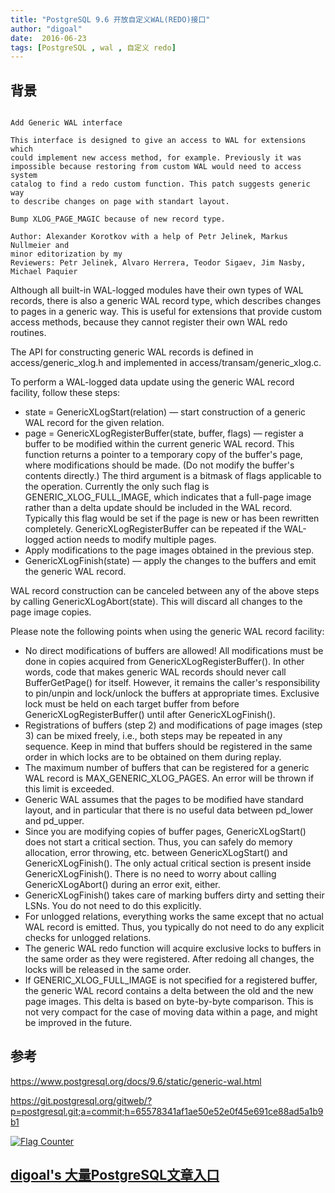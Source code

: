 ```yaml
---
title: "PostgreSQL 9.6 开放自定义WAL(REDO)接口"
author: "digoal"
date:  2016-06-23
tags: [PostgreSQL , wal , 自定义 redo]
---
```

## 背景                                           
```  
  
Add Generic WAL interface  
  
This interface is designed to give an access to WAL for extensions which  
could implement new access method, for example. Previously it was  
impossible because restoring from custom WAL would need to access system  
catalog to find a redo custom function. This patch suggests generic way  
to describe changes on page with standart layout.  
  
Bump XLOG_PAGE_MAGIC because of new record type.  
  
Author: Alexander Korotkov with a help of Petr Jelinek, Markus Nullmeier and  
minor editorization by my  
Reviewers: Petr Jelinek, Alvaro Herrera, Teodor Sigaev, Jim Nasby,  
Michael Paquier  
```  
  
Although all built-in WAL-logged modules have their own types of WAL records, there is also a generic WAL record type, which describes changes to pages in a generic way. This is useful for extensions that provide custom access methods, because they cannot register their own WAL redo routines.  
  
The API for constructing generic WAL records is defined in access/generic_xlog.h and implemented in access/transam/generic_xlog.c.  
  
To perform a WAL-logged data update using the generic WAL record facility, follow these steps:  
  
- state = GenericXLogStart(relation) — start construction of a generic WAL record for the given relation.  
- page = GenericXLogRegisterBuffer(state, buffer, flags) — register a buffer to be modified within the current generic WAL record. This function returns a pointer to a temporary copy of the buffer's page, where modifications should be made. (Do not modify the buffer's contents directly.) The third argument is a bitmask of flags applicable to the operation. Currently the only such flag is GENERIC_XLOG_FULL_IMAGE, which indicates that a full-page image rather than a delta update should be included in the WAL record. Typically this flag would be set if the page is new or has been rewritten completely. GenericXLogRegisterBuffer can be repeated if the WAL-logged action needs to modify multiple pages.  
- Apply modifications to the page images obtained in the previous step.  
- GenericXLogFinish(state) — apply the changes to the buffers and emit the generic WAL record.  
  
WAL record construction can be canceled between any of the above steps by calling GenericXLogAbort(state). This will discard all changes to the page image copies.  
  
Please note the following points when using the generic WAL record facility:  
  
- No direct modifications of buffers are allowed! All modifications must be done in copies acquired from GenericXLogRegisterBuffer(). In other words, code that makes generic WAL records should never call BufferGetPage() for itself. However, it remains the caller's responsibility to pin/unpin and lock/unlock the buffers at appropriate times. Exclusive lock must be held on each target buffer from before GenericXLogRegisterBuffer() until after GenericXLogFinish().  
- Registrations of buffers (step 2) and modifications of page images (step 3) can be mixed freely, i.e., both steps may be repeated in any sequence. Keep in mind that buffers should be registered in the same order in which locks are to be obtained on them during replay.  
- The maximum number of buffers that can be registered for a generic WAL record is MAX_GENERIC_XLOG_PAGES. An error will be thrown if this limit is exceeded.  
- Generic WAL assumes that the pages to be modified have standard layout, and in particular that there is no useful data between pd_lower and pd_upper.  
- Since you are modifying copies of buffer pages, GenericXLogStart() does not start a critical section. Thus, you can safely do memory allocation, error throwing, etc. between GenericXLogStart() and GenericXLogFinish(). The only actual critical section is present inside GenericXLogFinish(). There is no need to worry about calling GenericXLogAbort() during an error exit, either.  
- GenericXLogFinish() takes care of marking buffers dirty and setting their LSNs. You do not need to do this explicitly.  
- For unlogged relations, everything works the same except that no actual WAL record is emitted. Thus, you typically do not need to do any explicit checks for unlogged relations.  
- The generic WAL redo function will acquire exclusive locks to buffers in the same order as they were registered. After redoing all changes, the locks will be released in the same order.  
- If GENERIC_XLOG_FULL_IMAGE is not specified for a registered buffer, the generic WAL record contains a delta between the old and the new page images. This delta is based on byte-by-byte comparison. This is not very compact for the case of moving data within a page, and might be improved in the future.  
  
## 参考  
https://www.postgresql.org/docs/9.6/static/generic-wal.html  
  
https://git.postgresql.org/gitweb/?p=postgresql.git;a=commit;h=65578341af1ae50e52e0f45e691ce88ad5a1b9b1  
  
<a rel="nofollow" href="http://info.flagcounter.com/h9V1"  ><img src="http://s03.flagcounter.com/count/h9V1/bg_FFFFFF/txt_000000/border_CCCCCC/columns_2/maxflags_12/viewers_0/labels_0/pageviews_0/flags_0/"  alt="Flag Counter"  border="0"  ></a>  
  
  
  
  
  
  
## [digoal's 大量PostgreSQL文章入口](https://github.com/digoal/blog/blob/master/README.md "22709685feb7cab07d30f30387f0a9ae")
  
